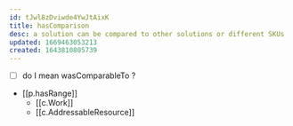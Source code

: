 ```yaml
---
id: tJwl8zDviwde4YwJtAixK
title: hasComparison
desc: a solution can be compared to other solutions or different SKUs
updated: 1669463053213
created: 1643810805739
---
```


- [ ] do I mean wasComparableTo ?

- [[p.hasRange]]
  - [[c.Work]]
  - [[c.AddressableResource]]
